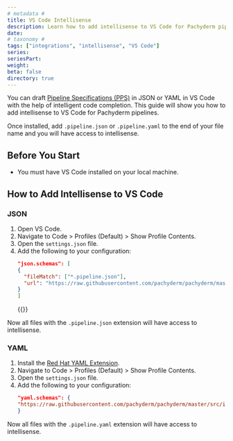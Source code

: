 ```yaml
---
# metadata # 
title: VS Code Intellisense
description: Learn how to add intellisense to VS Code for Pachyderm pipelines.
date: 
# taxonomy #
tags: ["integrations", "intellisense", "VS Code"]
series:
seriesPart:
weight: 
beta: false 
directory: true
---
```


You can draft [Pipeline Specifications (PPS)](/{{%release%}}/build-dags/pipeline-spec/) in JSON or YAML in VS Code with the help of intelligent code completion. This guide will show you how to add intellisense to VS Code for Pachyderm pipelines. 

Once installed, add `.pipeline.json` or `.pipeline.yaml` to the end of your file name and you will have access to intellisense.

## Before You Start

- You must have VS Code installed on your local machine.

## How to Add Intellisense to VS Code

### JSON 

1. Open VS Code.
2. Navigate to Code > Profiles (Default) > Show Profile Contents.
3. Open the `settings.json` file.
4. Add the following to your configuration:
    ```json
    "json.schemas": [
    {
      "fileMatch": ["*.pipeline.json"],
      "url": "https://raw.githubusercontent.com/pachyderm/pachyderm/master/src/internal/jsonschema/pps_v2/CreatePipelineRequest.schema.json"
    }
   ]
    ```
    {{<youtube zSt0lIeYrtY>}}

Now all files with the `.pipeline.json` extension will have access to intellisense.

### YAML

1. Install the [Red Hat YAML Extension](https://marketplace.visualstudio.com/items?itemName=redhat.vscode-yaml).
2. Navigate to Code > Profiles (Default) > Show Profile Contents.
3. Open the `settings.json` file.
4. Add the following to your configuration:
    ```json
    "yaml.schemas": {
    "https://raw.githubusercontent.com/pachyderm/pachyderm/master/src/internal/jsonschema/pps_v2/CreatePipelineRequest.schema.json": "/**/*.pipeline.yaml"
    }
    ```

Now all files with the `.pipeline.yaml` extension will have access to intellisense.